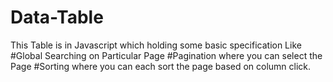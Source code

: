# Data-Table
This Table is in Javascript which holding some basic specification Like
#Global Searching on Particular Page
#Pagination where you can select the Page
#Sorting where you can each sort the page based on column click.
